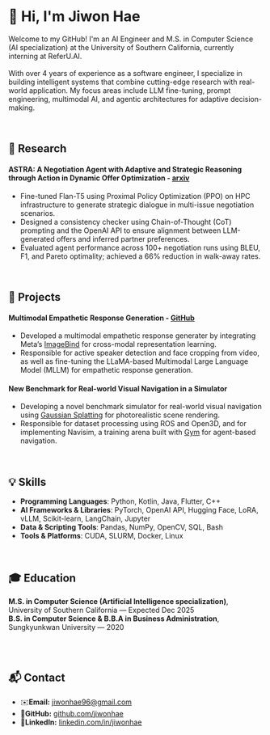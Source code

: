 # 👋 Hi, I'm Jiwon Hae
Welcome to my GitHub! I'm an AI Engineer and M.S. in Computer Science (AI specialization) at the University of Southern California, currently interning at ReferU.AI. <br><br>
With over 4 years of experience as a software engineer, I specialize in building intelligent systems that combine cutting-edge research with real-world application. My focus areas include LLM fine-tuning, prompt engineering, multimodal AI, and agentic architectures for adaptive decision-making.

<br>

## 🧠 Research
#### ASTRA: A Negotiation Agent with Adaptive and Strategic Reasoning through Action in Dynamic Offer Optimization - [arxiv](https://arxiv.org/abs/2503.07129)
- Fine-tuned Flan-T5 using Proximal Policy Optimization (PPO) on HPC infrastructure to generate strategic dialogue in multi-issue negotiation scenarios.
- Designed a consistency checker using Chain-of-Thought (CoT) prompting and the OpenAI API to ensure alignment between LLM-generated offers and inferred partner preferences.
- Evaluated agent performance across 100+ negotiation runs using BLEU, F1, and Pareto optimality; achieved a 66% reduction in walk-away rates.

<br>

## 🌟 Projects
#### Multimodal Empathetic Response Generation - [GitHub](https://github.com/jiwon-hae/EmpatheticMLLM)
- Developed a multimodal empathetic response generater by integrating Meta’s [ImageBind](https://github.com/facebookresearch/ImageBind) for cross-modal representation learning.
- Responsible for active speaker detection and face cropping from video, as well as fine-tuning the LLaMA-based Multimodal Large Language Model (MLLM) for empathetic response generation.

#### New Benchmark for Real-world Visual Navigation in a Simulator
- Developing a novel benchmark simulator for real-world visual navigation using [Gaussian Splatting](https://github.com/graphdeco-inria/gaussian-splatting) for photorealistic scene rendering.
- Responsible for dataset processing using ROS and Open3D, and for implementing Navisim, a training arena built with [Gym](https://github.com/openai/gym) for agent-based navigation.

<br>

## 💡 Skills
- **Programming Languages**: Python, Kotlin, Java, Flutter, C++<br>
- **AI Frameworks & Libraries**: PyTorch, OpenAI API, Hugging Face, LoRA, vLLM, Scikit-learn, LangChain, Jupyter<br>
- **Data & Scripting Tools**: Pandas, NumPy, OpenCV, SQL, Bash<br>
- **Tools & Platforms**: CUDA, SLURM, Docker, Linux<br>

<br>

## 🎓 Education
**M.S. in Computer Science (Artificial Intelligence specialization)**, University of Southern California — Expected Dec 2025 <br>
**B.S. in Computer Science & B.B.A in Business Administration**, Sungkyunkwan University — 2020

<br><br>

## 📬 Contact
- ✉️**Email:** jiwonhae96@gmail.com
- 🐙**GitHub:** [github.com/jiwonhae](https://github.com/jiwon-hae)  
- 💼**LinkedIn:** [linkedin.com/in/jiwonhae](https://www.linkedin.com/in/jiwonhae94/)
